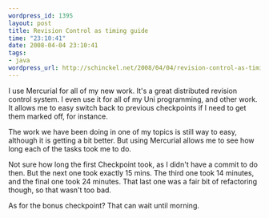 ```yaml
--- 
wordpress_id: 1395
layout: post
title: Revision Control as timing guide
time: "23:10:41"
date: 2008-04-04 23:10:41
tags: 
- java
wordpress_url: http://schinckel.net/2008/04/04/revision-control-as-timing-guide/
---
```

I use Mercurial for all of my new work. It's a great distributed revision control system. I even use it for all of my Uni programming, and other work. It allows me to easy switch back to previous checkpoints if I need to get them marked off, for instance.

The work we have been doing in one of my topics is still way to easy, although it is getting a bit better. But using Mercurial allows me to see how long each of the tasks took me to do.

Not sure how long the first Checkpoint took, as I didn't have a commit to do then. But the next one took exactly 15 mins. The third one took 14 minutes, and the final one took 24 minutes. That last one was a fair bit of refactoring though, so that wasn't too bad.  


As for the bonus checkpoint? That can wait until morning.
